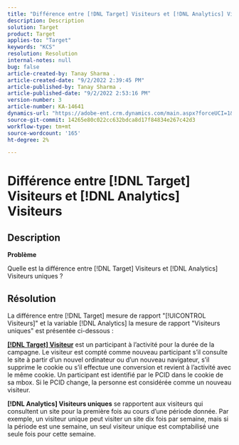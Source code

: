 ```yaml
---
title: "Différence entre [!DNL Target] Visiteurs et [!DNL Analytics] Visiteurs"
description: Description
solution: Target
product: Target
applies-to: "Target"
keywords: "KCS"
resolution: Resolution
internal-notes: null
bug: false
article-created-by: Tanay Sharma .
article-created-date: "9/2/2022 2:39:45 PM"
article-published-by: Tanay Sharma .
article-published-date: "9/2/2022 2:53:16 PM"
version-number: 3
article-number: KA-14641
dynamics-url: "https://adobe-ent.crm.dynamics.com/main.aspx?forceUCI=1&pagetype=entityrecord&etn=knowledgearticle&id=d7fa2510-cd2a-ed11-9db1-002248086735"
source-git-commit: 14265e80c022cc632bdca8d17f84834e267c42d3
workflow-type: tm+mt
source-wordcount: '165'
ht-degree: 2%

---
```


# Différence entre [!DNL Target] Visiteurs et [!DNL Analytics] Visiteurs

## Description


<b>Problème</b>

Quelle est la différence entre [!DNL Target] Visiteurs et [!DNL Analytics] Visiteurs uniques ?


## Résolution


La différence entre [!DNL Target] mesure de rapport &quot;[!UICONTROL Visiteurs]&quot; et la variable [!DNL Analytics] la mesure de rapport &quot;Visiteurs uniques&quot; est présentée ci-dessous :

<u><b>[!DNL Target] Visiteur</b></u> est un participant à l’activité pour la durée de la campagne. Le visiteur est compté comme nouveau participant s’il consulte le site à partir d’un nouvel ordinateur ou d’un nouveau navigateur, s’il supprime le cookie ou s’il effectue une conversion et revient à l’activité avec le même cookie. Un participant est identifié par le PCID dans le cookie de sa mbox. Si le PCID change, la personne est considérée comme un nouveau visiteur.

<b>[!DNL Analytics] Visiteurs uniques</b> se rapportent aux visiteurs qui consultent un site pour la première fois au cours d’une période donnée. Par exemple, un visiteur unique peut visiter un site dix fois par semaine, mais si la période est une semaine, un seul visiteur unique est comptabilisé une seule fois pour cette semaine.




